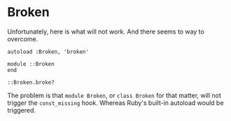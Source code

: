 # Broken 

Unfortunately, here is what will not work. And there seems to way to overcome.

    autoload :Broken, 'broken'

    module ::Broken
    end

    ::Broken.broke?

The problem is that `module Broken`, or `class Broken` for that matter, will
not trigger the `const_missing` hook. Whereas Ruby's built-in autoload would
be triggered.

